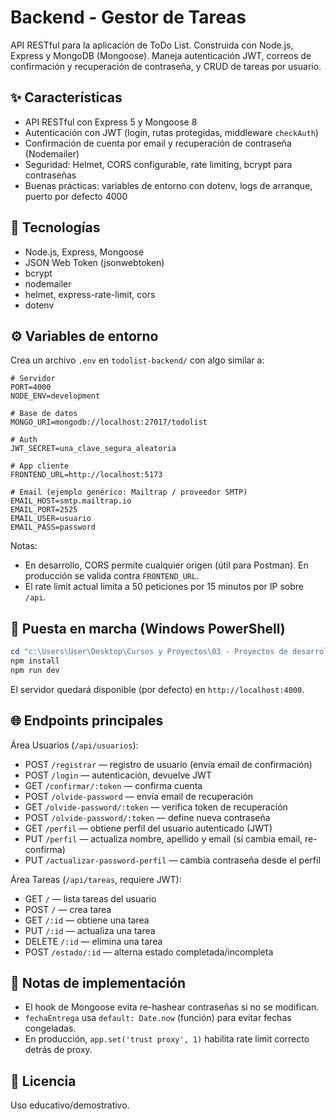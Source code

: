 # Backend - Gestor de Tareas

API RESTful para la aplicación de ToDo List. Construida con Node.js, Express y MongoDB (Mongoose). Maneja autenticación JWT, correos de confirmación y recuperación de contraseña, y CRUD de tareas por usuario.

## ✨ Características

- API RESTful con Express 5 y Mongoose 8
- Autenticación con JWT (login, rutas protegidas, middleware `checkAuth`)
- Confirmación de cuenta por email y recuperación de contraseña (Nodemailer)
- Seguridad: Helmet, CORS configurable, rate limiting, bcrypt para contraseñas
- Buenas prácticas: variables de entorno con dotenv, logs de arranque, puerto por defecto 4000

## 🧩 Tecnologías

- Node.js, Express, Mongoose
- JSON Web Token (jsonwebtoken)
- bcrypt
- nodemailer
- helmet, express-rate-limit, cors
- dotenv

## ⚙️ Variables de entorno

Crea un archivo `.env` en `todolist-backend/` con algo similar a:

```env
# Servidor
PORT=4000
NODE_ENV=development

# Base de datos
MONGO_URI=mongodb://localhost:27017/todolist

# Auth
JWT_SECRET=una_clave_segura_aleatoria

# App cliente
FRONTEND_URL=http://localhost:5173

# Email (ejemplo genérico: Mailtrap / proveedor SMTP)
EMAIL_HOST=smtp.mailtrap.io
EMAIL_PORT=2525
EMAIL_USER=usuario
EMAIL_PASS=password
```

Notas:
- En desarrollo, CORS permite cualquier origen (útil para Postman). En producción se valida contra `FRONTEND_URL`.
- El rate limit actual limita a 50 peticiones por 15 minutos por IP sobre `/api`.

## 🚀 Puesta en marcha (Windows PowerShell)

```powershell
cd "c:\Users\User\Desktop\Cursos y Proyectos\03 - Proyectos de desarrollo\02-ToDoList\todolist-backend"
npm install
npm run dev
```

El servidor quedará disponible (por defecto) en `http://localhost:4000`.

## 🌐 Endpoints principales

Área Usuarios (`/api/usuarios`):
- POST `/registrar` — registro de usuario (envía email de confirmación)
- POST `/login` — autenticación, devuelve JWT
- GET `/confirmar/:token` — confirma cuenta
- POST `/olvide-password` — envía email de recuperación
- GET `/olvide-password/:token` — verifica token de recuperación
- POST `/olvide-password/:token` — define nueva contraseña
- GET `/perfil` — obtiene perfil del usuario autenticado (JWT)
- PUT `/perfil` — actualiza nombre, apellido y email (si cambia email, re-confirma)
- PUT `/actualizar-password-perfil` — cambia contraseña desde el perfil

Área Tareas (`/api/tareas`, requiere JWT):
- GET `/` — lista tareas del usuario
- POST `/` — crea tarea
- GET `/:id` — obtiene una tarea
- PUT `/:id` — actualiza una tarea
- DELETE `/:id` — elimina una tarea
- POST `/estado/:id` — alterna estado completada/incompleta

## 📝 Notas de implementación

- El hook de Mongoose evita re-hashear contraseñas si no se modifican.
- `fechaEntrega` usa `default: Date.now` (función) para evitar fechas congeladas.
- En producción, `app.set('trust proxy', 1)` habilita rate limit correcto detrás de proxy.

## 📄 Licencia

Uso educativo/demostrativo.
